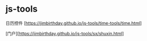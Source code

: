 # js-tools



日历控件  [https://jimbirthday.github.io/js-tools/time-tools/time.html]

[门户][https://jimbirthday.github.io/js-tools/sx/shuxin.html]
